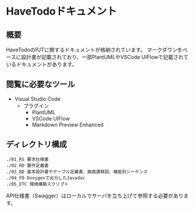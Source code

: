# HaveTodoドキュメント

## 概要
HaveTodoのPJTに関するドキュメントが格納されています。
マークダウンをベースに設計書が記載されており、一部PlantUMLやVSCode UIFlowで記載されているドキュメントがあります。

## 閲覧に必要なツール
* Visual Studio Code
  * プラグイン
    * PlantUML
    * VSCode UIFlow
    * Markdown Preview Enhanced

## ディレクトリ構成
```
./01_RS 要求仕様書
./02_RD 要件定義書
./03_BD 基本設計書やテーブル定義書、画面遷移図、機能別シーケンス
./04_FD Doxygenで出力したJavadoc
./05_ETC 環境構築スクリプト
```
API仕様書（Swagger）はローカルでサーバを立ち上げて参照する必要があります。
